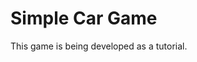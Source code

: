 # Simple Car Game

This game is being developed as a tutorial.

[//]: # (You can access it [here] / Add link to article later)

[//]: # (Add Build setup later)
